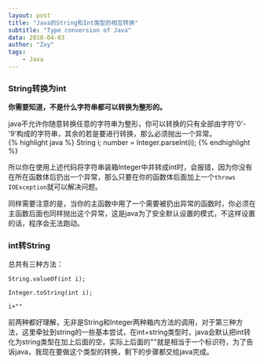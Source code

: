 ```yaml
---
layout: post
title: "Java的String和Int类型的相互转换"
subtitle: "Type conversion of Java"
data: 2018-04-03
author: "Zxy"
tags:
    - Java
---
```


### String转换为int

**你需要知道，不是什么字符串都可以转换为整形的。**

java不允许你随意转换任意的字符串为整形，你可以转换的只有全部由字符'0'-'9'构成的字符串，其余的若是要进行转换，那么必须抛出一个异常。
<br>
{% highlight java %}
String i;
number = Integer.parseInt(i);
{% endhighlight %}
<br>

所以你在使用上述代码将字符串装箱Integer中并转成int时，会报错，因为你没有在所在函数体后扔出一个异常，那么只要在你的函数体后面加上一个`throws IOException`就可以解决问题。

同样需要注意的是，当你的主函数中用了一个需要被扔出异常的函数时，你必须在主函数后面也同样抛出这个异常，这是java为了安全默认设置的模式，不这样设置的话，程序会无法跑动。

### int转String

总共有三种方法：


`String.valueOf(int i);`

`Integer.toString(int i);`

`i+""`

前两种都好理解，无非是String和Integer两种箱内方法的调用，对于第三种方法，这里牵扯到string的一些基本尝试，在int+string类型时，java会默认把int转化为string类型在加上后面的空，实际上后面的""就是相当于一个标识符，为了告诉java，我现在要做这个类型的转换，剩下的步骤都交给java完成。